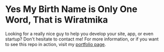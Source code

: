 # Yes My Birth Name is Only One Word, That is Wiratmika

Looking for a really nice guy to help you develop your site, app, or even startup? Don't hesitate to contact me! For more information, or if you want to see this repo in action, visit my [portfolio page](https://wwww.wiratmika.me).
